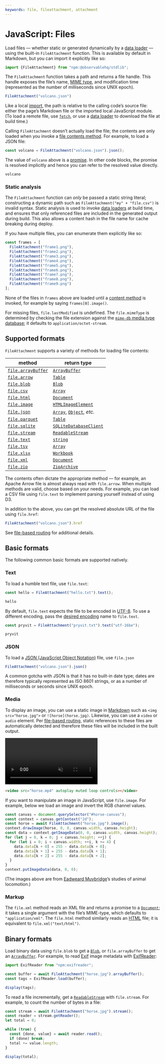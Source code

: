 ```yaml
---
keywords: file, fileattachment, attachment
---
```


# JavaScript: Files

Load files — whether static or generated dynamically by a [data loader](../loaders) — using the built-in `FileAttachment` function. This is available by default in Markdown, but you can import it explicitly like so:

```js echo
import {FileAttachment} from "npm:@observablehq/stdlib";
```

The `FileAttachment` function takes a path and returns a file handle. This handle exposes the file’s name, [MIME type](https://developer.mozilla.org/en-US/docs/Web/HTTP/Basics_of_HTTP/MIME_types), and modification time <a href="https://github.com/observablehq/framework/releases/tag/v1.4.0" target="_blank" class="observablehq-version-badge" data-version="^1.4.0" title="Added in 1.4.0"></a> (represented as the number of milliseconds since UNIX epoch).

```js echo
FileAttachment("volcano.json")
```

Like a local [import](./imports), the path is relative to the calling code’s source file: either the page’s Markdown file or the imported local JavaScript module. (To load a remote file, use [`fetch`](https://developer.mozilla.org/en-US/docs/Web/API/Fetch_API), or use a [data loader](../loaders) to download the file at build time.)

Calling `FileAttachment` doesn’t actually load the file; the contents are only loaded when you invoke a [file contents method](#supported-formats). For example, to load a JSON file:

```js echo
const volcano = FileAttachment("volcano.json").json();
```

The value of `volcano` above is a [promise](./promises). In other code blocks, the promise is resolved implicitly and hence you can refer to the resolved value directly.

```js echo
volcano
```

### Static analysis

The `FileAttachment` function can _only_ be passed a static string literal; constructing a dynamic path such as `FileAttachment("my" + "file.csv")` is invalid syntax. Static analysis is used to invoke [data loaders](../loaders) at build time, and ensures that only referenced files are included in the generated output during build. This also allows a content hash in the file name for cache breaking during deploy.

If you have multiple files, you can enumerate them explicitly like so:

```js run=false
const frames = [
  FileAttachment("frame1.png"),
  FileAttachment("frame2.png"),
  FileAttachment("frame3.png"),
  FileAttachment("frame4.png"),
  FileAttachment("frame5.png"),
  FileAttachment("frame6.png"),
  FileAttachment("frame7.png"),
  FileAttachment("frame8.png"),
  FileAttachment("frame9.png")
];
```

None of the files in `frames` above are loaded until a [content method](#supported-formats) is invoked, for example by saying `frames[0].image()`.

For missing files, `file.lastModified` is undefined. The `file.mimeType` is determined by checking the file extension against the [`mime-db` media type database](https://github.com/jshttp/mime-db); it defaults to `application/octet-stream`.

## Supported formats

`FileAttachment` supports a variety of methods for loading file contents:

| method                       | return type
| -                            | -
| [`file.arrayBuffer`][binary] | [`ArrayBuffer`][array-buffer]
| [`file.arrow`][arrow]        | [`Table`][arrow-table]
| [`file.blob`][binary]        | [`Blob`][blob]
| [`file.csv`][csv]            | [`Array`][array]
| [`file.html`][markup]        | [`Document`][document]
| [`file.image`][media]        | [`HTMLImageElement`][image]
| [`file.json`][json]          | [`Array`][array], [`Object`][object], _etc._
| [`file.parquet`][arrow]      | [`Table`][arrow-table]
| [`file.sqlite`][sqlite]      | [`SQLiteDatabaseClient`][sqlite]
| [`file.stream`][binary]      | [`ReadableStream`][stream]
| [`file.text`][text]          | [`string`][string]
| [`file.tsv`][csv]            | [`Array`][array]
| [`file.xlsx`][xlsx]          | [`Workbook`][xlsx]
| [`file.xml`][markup]         | [`Document`][document]
| [`file.zip`][zip]            | [`ZipArchive`][zip]

[array-buffer]: https://developer.mozilla.org/en-US/docs/Web/JavaScript/Reference/Global_Objects/ArrayBuffer
[arrow-table]: https://arrow.apache.org/docs/js/classes/Arrow_dom.Table.html
[blob]: https://developer.mozilla.org/en-US/docs/Web/API/Blob
[array]: https://developer.mozilla.org/en-US/docs/Web/JavaScript/Reference/Global_Objects/Array
[document]: https://developer.mozilla.org/en-US/docs/Web/API/Document
[image]: https://developer.mozilla.org/en-US/docs/Web/API/HTMLImageElement
[object]: https://developer.mozilla.org/en-US/docs/Web/JavaScript/Reference/Global_Objects/Object
[stream]: https://developer.mozilla.org/en-US/docs/Web/API/ReadableStream
[string]: https://developer.mozilla.org/en-US/docs/Web/JavaScript/Reference/Global_Objects/String
[binary]: #binary-formats
[basic]: #basic-formats
[arrow]: ../lib/arrow
[csv]: ../lib/csv
[markup]: #markup
[media]: #media
[json]: #json
[sqlite]: ../lib/sqlite
[text]: #text
[xlsx]: ../lib/xlsx
[zip]: ../lib/zip

The contents often dictate the appropriate method — for example, an Apache Arrow file is almost always read with `file.arrow`. When multiple methods are valid, choose based on your needs. For example, you can load a CSV file using `file.text` to implement parsing yourself instead of using D3.

In addition to the above, you can get the resolved absolute URL of the file using `file.href`:

```js echo
FileAttachment("volcano.json").href
```

See [file-based routing](../routing#files) for additional details.

## Basic formats

The following common basic formats are supported natively.

### Text

To load a humble text file, use `file.text`:

```js echo
const hello = FileAttachment("hello.txt").text();
```

```js echo
hello
```

By default, `file.text` expects the file to be encoded in [UTF-8](https://en.wikipedia.org/wiki/UTF-8). To use a different encoding, pass the [desired encoding](https://developer.mozilla.org/en-US/docs/Web/API/Encoding_API/Encodings) name to `file.text`.

```js echo
const pryvit = FileAttachment("pryvit.txt").text("utf-16be");
```

```js echo
pryvit
```

### JSON

To load a [JSON (JavaScript Object Notation)](https://www.json.org/) file, use `file.json`

```js echo
FileAttachment("volcano.json").json()
```

A common gotcha with JSON is that it has no built-in date type; dates are therefore typically represented as ISO 8601 strings, or as a number of milliseconds or seconds since UNIX epoch.

### Media

To display an image, you can use a static image in [Markdown](../markdown) such as `<img src="horse.jpg">` or `![horse](horse.jpg)`. Likewise, you can use a `video` or `audio` element. Per [file-based routing](../routing#files), static references to these files are automatically detected and therefore these files will be included in the built output.

<video src="horse.mp4" autoplay muted loop controls></video>

```html run=false
<video src="horse.mp4" autoplay muted loop controls></video>
```

If you want to manipulate an image in JavaScript, use `file.image`. For example, below we load an image and invert the RGB channel values.

<canvas id="horse-canvas" width="640" height="512" style="max-width: 100%;"></canvas>

```js echo
const canvas = document.querySelector("#horse-canvas");
const context = canvas.getContext("2d");
const horse = await FileAttachment("horse.jpg").image();
context.drawImage(horse, 0, 0, canvas.width, canvas.height);
const data = context.getImageData(0, 0, canvas.width, canvas.height);
for (let j = 0, k = 0; j < canvas.height; ++j) {
  for (let i = 0; i < canvas.width; ++i, k += 4) {
    data.data[k + 0] = 255 - data.data[k + 0];
    data.data[k + 1] = 255 - data.data[k + 1];
    data.data[k + 2] = 255 - data.data[k + 2];
  }
}
context.putImageData(data, 0, 0);
```

(The images above are from [Eadweard Muybridge](https://www.loc.gov/search/?fa=contributor:muybridge,+eadweard)’s studies of animal locomotion.)

### Markup

The `file.xml` method reads an XML file and returns a promise to a [`Document`](https://developer.mozilla.org/en-US/docs/Web/API/Document); it takes a single argument with the file’s MIME-type, which defaults to `"application/xml"`. The `file.html` method similarly reads an [HTML](https://developer.mozilla.org/en-US/docs/Web/HTML) file; it is equivalent to `file.xml("text/html")`.

## Binary formats

Load binary data using `file.blob` to get a [`Blob`][blob], or `file.arrayBuffer` to get an [`ArrayBuffer`][array-buffer]. For example, to read [Exif](https://en.wikipedia.org/wiki/Exif) image metadata with [ExifReader](https://github.com/mattiasw/ExifReader):

```js echo
import ExifReader from "npm:exifreader";

const buffer = await FileAttachment("horse.jpg").arrayBuffer();
const tags = ExifReader.load(buffer);

display(tags);
```

To read a file incrementally, get a [`ReadableStream`][stream] with `file.stream`. For example, to count the number of bytes in a file:

```js echo
const stream = await FileAttachment("horse.jpg").stream();
const reader = stream.getReader();
let total = 0;

while (true) {
  const {done, value} = await reader.read();
  if (done) break;
  total += value.length;
}

display(total);
```
